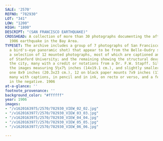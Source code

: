 ```yaml
---
SALE: '2570'
REFNO: "782930"
LOT: "341"
LOW: "1200"
HIGH: "1800"
DESCRIPT: "(SAN FRANCISCO EARTHQUAKE)"
CROSSHEAD: A collection of more than 30 photographs documenting the aftermath of the
  1906 earthquake in the Bay Area.
TYPESET: The archive includes a group of 7 photographs of San Francisco (including
  a bird's-eye panoramic shot) that appear to be from the Belle-Oudry studio in Oakland;
  a selection of 12 mounted photographs, most of which are captioned and include images
  of Stanford University; and the remaining showing the structural devastation throughout
  the city, many with a credit or notations from a Dr. F.W. Stapff. Silver prints,
  the images measuring 5½x7½ inches (14x19.1 cm.), and slightly smaller, and the reverse,
  one 8x9 inches (20.3x23 cm.), 12 on black paper mounts 7x9 inches (17.8x22.9 cm.),
  many with captions, in pencil and in ink, on recto or verso, and a few with captions
  in the negative. 1906
at-a-glance: ''
footnote_provenance: ''
background_color: "#ffffff"
year: 1906
images:
- "/v1620163975/2570/782930_VIEW_02_02.jpg"
- "/v1620163977/2570/782930_VIEW_03_03.jpg"
- "/v1620163975/2570/782930_VIEW_04_04.jpg"
- "/v1620163977/2570/782930_VIEW_05_05.jpg"
- "/v1620163977/2570/782930_VIEW_06_06.jpg"

---
```

